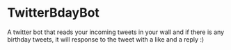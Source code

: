 # TwitterBdayBot
A twitter bot that reads your incoming tweets in your wall and if there is any birthday tweets, it will response to the tweet with a like and a reply :)
